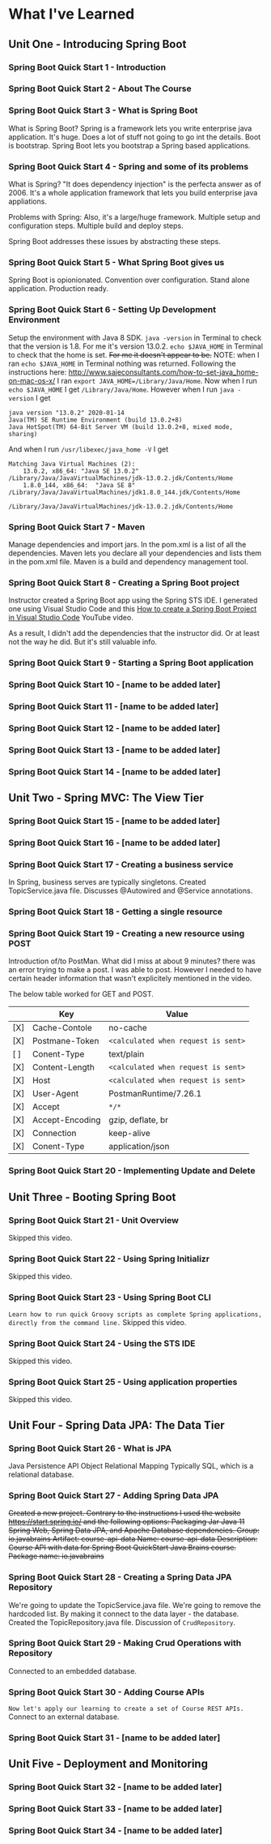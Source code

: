 # What I've Learned

## Unit One - Introducing Spring Boot
### Spring Boot Quick Start 1 - Introduction

### Spring Boot Quick Start 2 - About The Course

### Spring Boot Quick Start 3 - What is Spring Boot
What is Spring Boot?
Spring is a framework lets you write enterprise java application. It's huge. Does a lot of stuff not going to go int the details. Boot is bootstrap.
Spring Boot lets you bootstrap a Spring based applications.

### Spring Boot Quick Start 4 - Spring and some of its problems
What is Spring?
"It does dependency injection" is the perfecta answer as of 2006.
It's a whole application framework that lets you build enterprise java appliations.

Problems with Spring:
Also, it's a large/huge framework.
Multiple setup and configuration steps.
Multiple build and deploy steps.

Spring Boot addresses these issues by abstracting these steps.

### Spring Boot Quick Start 5 - What Spring Boot gives us
Spring Boot is opionionated.
Convention over configuration.
Stand alone application.
Production ready.

### Spring Boot Quick Start 6 - Setting Up Development Environment
Setup the environment with Java 8 SDK.
`java -version` in Terminal to check that the version is 1.8. For me it's version 13.0.2.
`echo $JAVA_HOME` in Terminal to check that the home is set. ~~For me it doesn't appear to be.~~
NOTE: when I ran `echo $JAVA_HOME` in Terminal nothing was returned.
Following the instructions here: http://www.sajeconsultants.com/how-to-set-java_home-on-mac-os-x/
I ran `export JAVA_HOME=/Library/Java/Home`.
Now when I run `echo $JAVA_HOME` I get `/Library/Java/Home`.
However when I run `java -version` I get 
```
java version "13.0.2" 2020-01-14
Java(TM) SE Runtime Environment (build 13.0.2+8)
Java HotSpot(TM) 64-Bit Server VM (build 13.0.2+8, mixed mode, sharing)
```
And when I run `/usr/libexec/java_home -V`
I get
```
Matching Java Virtual Machines (2):
    13.0.2, x86_64:	"Java SE 13.0.2"	/Library/Java/JavaVirtualMachines/jdk-13.0.2.jdk/Contents/Home
    1.8.0_144, x86_64:	"Java SE 8"	/Library/Java/JavaVirtualMachines/jdk1.8.0_144.jdk/Contents/Home

/Library/Java/JavaVirtualMachines/jdk-13.0.2.jdk/Contents/Home
```

### Spring Boot Quick Start 7 - Maven
Manage dependencies and import jars.
In the pom.xml is a list of all the dependencies. 
Maven lets you declare all your dependencies and lists them in the pom.xml file.
Maven is a build and dependency management tool.

### Spring Boot Quick Start 8 - Creating a Spring Boot project
Instructor created a Spring Boot app using the Spring STS IDE. 
I generated one using Visual Studio Code and this [How to create a Spring Boot Project in Visual Studio Code](https://www.youtube.com/watch?v=5mpHejytgFE) YouTube video.

As a result, I didn't add the dependencies that the instructor did. Or at least not the way he did. But it's still valuable info.

### Spring Boot Quick Start 9 - Starting a Spring Boot application

### Spring Boot Quick Start 10 - [name to be added later]

### Spring Boot Quick Start 11 - [name to be added later]

### Spring Boot Quick Start 12 - [name to be added later]

### Spring Boot Quick Start 13 - [name to be added later]

### Spring Boot Quick Start 14 - [name to be added later]

## Unit Two - Spring MVC: The View Tier
### Spring Boot Quick Start 15 - [name to be added later]

### Spring Boot Quick Start 16 - [name to be added later]

### Spring Boot Quick Start 17 - Creating a business service
In Spring, business serves are typically singletons.
Created TopicService.java file.
Discusses @Autowired and @Service annotations.

### Spring Boot Quick Start 18 - Getting a single resource

### Spring Boot Quick Start 19 - Creating a new resource using POST
Introduction of/to PostMan.
What did I miss at about 9 minutes? there was an error trying to make a post.
I was able to post. However I needed to have certain header information that wasn't explicitely mentioned in the video.

The below table worked for GET and POST.

|   | Key | Value |
|---|---|---|
| [X] | Cache-Contole | no-cache |
| [X] | Postmane-Token | `<calculated when request is sent>` |
| [ ] | Conent-Type | text/plain |
| [X] | Content-Length | `<calculated when request is sent>` |
| [X] | Host | `<calculated when request is sent>` |
| [X] | User-Agent | PostmanRuntime/7.26.1 |
| [X] | Accept | `*/*` |
| [X] | Accept-Encoding | gzip, deflate, br |
| [X] | Connection | keep-alive |
| [X] | Conent-Type  | application/json |

### Spring Boot Quick Start 20 - Implementing Update and Delete

## Unit Three - Booting Spring Boot
### Spring Boot Quick Start 21 - Unit Overview
Skipped this video.

### Spring Boot Quick Start 22 - Using Spring Initializr
Skipped this video.

### Spring Boot Quick Start 23 - Using Spring Boot CLI
`Learn how to run quick Groovy scripts as complete Spring applications, directly from the command line.`
Skipped this video.

### Spring Boot Quick Start 24 - Using the STS IDE
Skipped this video.

### Spring Boot Quick Start 25 - Using application properties
Skipped this video.

## Unit Four - Spring Data JPA: The Data Tier
### Spring Boot Quick Start 26 - What is JPA
Java Persistence API
Object Relational Mapping
Typically SQL, which is a relational database.


### Spring Boot Quick Start 27 - Adding Spring Data JPA
~~Created a new project. Contrary to the instructions I used the website https://start.spring.io/ and the following options:
Packaging Jar
Java 11
Spring Web, Spring Data JPA, and Apache Database dependencies.
Group: io.javabrains
Artifact: course-api-data
Name: course-api-data
Description: Course API with data for Spring Boot QuickStart Java Brains course.
Package name: io.javabrains~~

### Spring Boot Quick Start 28 - Creating a Spring Data JPA Repository
We're going to update the TopicService.java file.
We're going to remove the hardcoded list.
By making it connect to the data layer - the database.
Created the TopicRepository.java file.
Discussion of `CrudRepository`.

### Spring Boot Quick Start 29 - Making Crud Operations with Repository
Connected to an embedded database.

### Spring Boot Quick Start 30 - Adding Course APIs
`Now let's apply our learning to create a set of Course REST APIs.`
Connect to an external database.

### Spring Boot Quick Start 31 - [name to be added later]

## Unit Five - Deployment and Monitoring
### Spring Boot Quick Start 32 - [name to be added later]

### Spring Boot Quick Start 33 - [name to be added later]

### Spring Boot Quick Start 34 - [name to be added later]